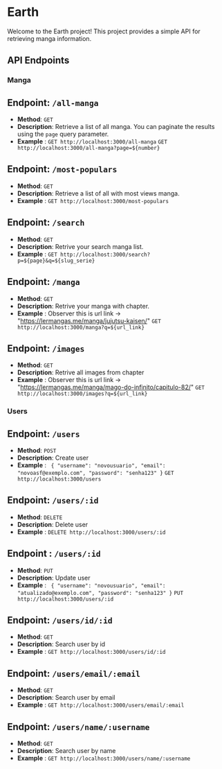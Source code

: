 # Earth

Welcome to the Earth project! This project provides a simple API for retrieving manga information.

## API Endpoints

### Manga

## **Endpoint**: `/all-manga`

- **Method**: `GET`
- **Description**: Retrieve a list of all manga. You can paginate the results using the `page` query parameter.
- **Example** :
`GET http://localhost:3000/all-manga`
`GET http://localhost:3000/all-manga?page=${number}`

## **Endpoint**: `/most-populars`

- **Method**: `GET`
- **Description**: Retrieve a list of all with most views manga.
- **Example** :
`GET http://localhost:3000/most-populars`

## **Endpoint**: `/search`

- **Method**: `GET`
- **Description**: Retrive your search manga list.
- **Example** :
`GET http://localhost:3000/search?p=${page}&q=${slug_serie}`

## **Endpoint**: `/manga`

- **Method**: `GET`
- **Description**: Retrive your manga with chapter.
- **Example** : Observer this is url link -> "<https://lermangas.me/manga/jujutsu-kaisen/>"
`GET http://localhost:3000/manga?q=${url_link}`

## **Endpoint**: `/images`

- **Method**: `GET`
- **Description**: Retrive all images from chapter
- **Example** : Observer this is url link -> "<https://lermangas.me/manga/mago-do-infinito/capitulo-82/>"
`GET http://localhost:3000/images?q=${url_link}`

### Users

## **Endpoint**: `/users`

- **Method**: `POST`
- **Description**: Create user
- **Example** : `
{
    "username": "novousuario",
    "email": "novoasf@exemplo.com",
    "password": "senha123"
}`
`GET http://localhost:3000/users`

## **Endpoint**: `/users/:id`

- **Method**: `DELETE`
- **Description**: Delete user
- **Example** :
`DELETE http://localhost:3000/users/:id`

## **Endpoint** : `/users/:id`

- **Method**: `PUT`
- **Description**: Update user
- **Example** : `
{
    "username": "novousuario",
    "email": "atualizado@exemplo.com",
    "password": "senha123"
}`
`PUT http://localhost:3000/users/:id`

## **Endpoint**: `/users/id/:id`

- **Method**: `GET`
- **Description**: Search user by id
- **Example** :
`GET http://localhost:3000/users/id/:id`

## **Endpoint**: `/users/email/:email`

- **Method**: `GET`
- **Description**: Search user by email
- **Example** :
`GET http://localhost:3000/users/email/:email`

## **Endpoint**: `/users/name/:username`

- **Method**: `GET`
- **Description**: Search user by name
- **Example** :
`GET http://localhost:3000/users/name/:username`
